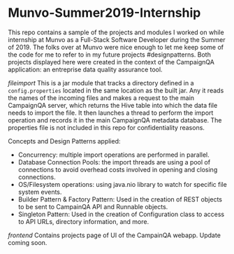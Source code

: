 # Munvo-Summer2019-Internship
This repo contains a sample of the projects and modules I worked on while internship at Munvo as a Full-Stack Software Developer 
during the Summer of 2019. The folks over at Munvo were nice enough to let me keep some of the code for me to refer to
in my future projects #designpatterns. Both projects displayed here were created in the context of the CampaignQA application: 
an entreprise data quality assurance tool. 

*fileimport* 
This is a jar module that tracks a directory defined in a `config.properties` located in the same location as the built jar. 
Any it reads the names of the incoming files and makes a request to the main CampaignQA server, which returns the Hive table 
into which the data file needs to import the file. It then launches a thread to perform the import operation and records it 
in the main CampaignQA metadata database. The properties file is not included in this repo for confidentiality reasons. 

Concepts and Design Patterns applied: 
 - Concurrency: multiple import operations are performed in parallel.
 - Database Connection Pools: the import threads are using a pool of connections to avoid overhead costs involved in opening
   and closing connections.
 - OS/Filesystem operations: using java.nio library to watch for specific file system events.
 - Builder Pattern & Factory Pattern: Used in the creation of REST objects to be sent to CampainQA API and Runnable objects.
 - Singleton Pattern: Used in the creation of Configuration class to access to API URLs, directory information, and more. 
 
*frontend*
Contains projects page of UI of the CampainQA webapp. Update coming soon.  
